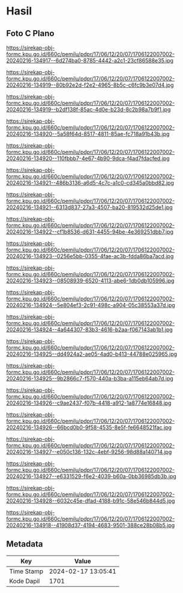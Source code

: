 # Hasil

## Foto C Plano

https://sirekap-obj-formc.kpu.go.id/660c/pemilu/pdpr/17/06/12/20/07/1706122007002-20240216-134917--6d274ba0-8785-4442-a2c1-23cf86588e35.jpg

https://sirekap-obj-formc.kpu.go.id/660c/pemilu/pdpr/17/06/12/20/07/1706122007002-20240216-134919--80b92e2d-f2e2-4965-8b5c-c6fc9b3e07d4.jpg

https://sirekap-obj-formc.kpu.go.id/660c/pemilu/pdpr/17/06/12/20/07/1706122007002-20240216-134919--b2df138f-85ac-4d0e-b23d-8c2b98a7b9f1.jpg

https://sirekap-obj-formc.kpu.go.id/660c/pemilu/pdpr/17/06/12/20/07/1706122007002-20240216-134920--5a58f64d-8517-4811-85ae-fc718a91b43b.jpg

https://sirekap-obj-formc.kpu.go.id/660c/pemilu/pdpr/17/06/12/20/07/1706122007002-20240216-134920--110fbbb7-4e67-4b90-9dca-f4ad7fdacfed.jpg

https://sirekap-obj-formc.kpu.go.id/660c/pemilu/pdpr/17/06/12/20/07/1706122007002-20240216-134921--486b3136-a6d5-4c7c-a1c0-cd345a0bbd82.jpg

https://sirekap-obj-formc.kpu.go.id/660c/pemilu/pdpr/17/06/12/20/07/1706122007002-20240216-134921--6313d837-27a3-4507-ba20-819532d25de1.jpg

https://sirekap-obj-formc.kpu.go.id/660c/pemilu/pdpr/17/06/12/20/07/1706122007002-20240216-134922--cf1b8536-d631-4455-94be-4e369251dbb7.jpg

https://sirekap-obj-formc.kpu.go.id/660c/pemilu/pdpr/17/06/12/20/07/1706122007002-20240216-134923--0256e5bb-0355-4fae-ac3b-fdda86ba7acd.jpg

https://sirekap-obj-formc.kpu.go.id/660c/pemilu/pdpr/17/06/12/20/07/1706122007002-20240216-134923--08508939-6520-4113-abe6-1db0db105996.jpg

https://sirekap-obj-formc.kpu.go.id/660c/pemilu/pdpr/17/06/12/20/07/1706122007002-20240216-134924--5e804ef3-2c91-498c-a904-05c38553a37d.jpg

https://sirekap-obj-formc.kpu.go.id/660c/pemilu/pdpr/17/06/12/20/07/1706122007002-20240216-134924--4a644307-83b3-4616-b2aa-f067143ab1b1.jpg

https://sirekap-obj-formc.kpu.go.id/660c/pemilu/pdpr/17/06/12/20/07/1706122007002-20240216-134925--dd4924a2-ae05-4ad0-b413-44788e025965.jpg

https://sirekap-obj-formc.kpu.go.id/660c/pemilu/pdpr/17/06/12/20/07/1706122007002-20240216-134925--9b2866c7-f570-440a-b3ba-a115eb64ab7d.jpg

https://sirekap-obj-formc.kpu.go.id/660c/pemilu/pdpr/17/06/12/20/07/1706122007002-20240216-134926--c9ae2437-f07b-4418-a912-1a8774e16848.jpg

https://sirekap-obj-formc.kpu.go.id/660c/pemilu/pdpr/17/06/12/20/07/1706122007002-20240216-134926--66bcd0b0-9f58-4535-8e5f-fe6648521fac.jpg

https://sirekap-obj-formc.kpu.go.id/660c/pemilu/pdpr/17/06/12/20/07/1706122007002-20240216-134927--e050c136-132c-4ebf-9256-98d88a140714.jpg

https://sirekap-obj-formc.kpu.go.id/660c/pemilu/pdpr/17/06/12/20/07/1706122007002-20240216-134927--e6331529-f6e2-4039-b60a-0bb36985db3b.jpg

https://sirekap-obj-formc.kpu.go.id/660c/pemilu/pdpr/17/06/12/20/07/1706122007002-20240216-134928--6032c45e-dfad-4188-b91c-58e546b844d5.jpg

https://sirekap-obj-formc.kpu.go.id/660c/pemilu/pdpr/17/06/12/20/07/1706122007002-20240216-134918--41908d37-4194-4683-9501-388ce28b08b5.jpg


## Metadata

| Key        | Value               |
| ---------- | ------------------- |
| Time Stamp | 2024-02-17 13:05:41 |
| Kode Dapil | 1701                |



